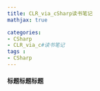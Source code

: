 ```yaml
---
title: CLR_via_cSharp读书笔记
mathjax: true

categories: 
- CSharp
- CLR_via_c#读书笔记
tags :
- CSharp
---
```

#### 标题标题标题